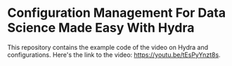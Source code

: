 # Configuration Management For Data Science Made Easy With Hydra

This repository contains the example code of the video on Hydra and configurations. Here's the link to the video: https://youtu.be/tEsPyYnzt8s.
